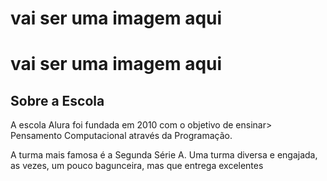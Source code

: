 <!DOCTYPE html>
<html lang="en">
<head>
    <meta charset="UTF-8">
    <meta name="viewport" content="width=device-width, initial-scale=1.0">
    <title>Document</title>
</head>
<body>
    <h1>vai ser uma imagem aqui </h1>

    
</body>
</html>
<!DOCTYPE html>
<html lang="en">
<head>
    <meta charset="UTF-8">
    <meta name="viewport" content="width=device-width, initial-scale=1.0">
    <title>Document</title>
</head>
<body>
    <h1>vai ser uma imagem aqui </h1>

    
</body> <section class=”escola”>
    <div class=”escola-conteudo”>
    <h2 class=”escola-titulo”>Sobre a Escola</h2>
    <p class=”escola-texto-um”>A escola Alura foi fundada em 2010 com o objetivo de
    ensinar>
    Pensamento Computacional através da Programação. </p>
    <p class=”escola-texto-dois”>A turma mais famosa é a Segunda Série A. Uma turma
    diversa
    e engajada, as vezes, um pouco bagunceira, mas que entrega excelentes
</html>
